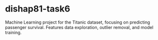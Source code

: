 # dishap81-task6
Machine Learning project for the Titanic dataset, focusing on predicting passenger survival. Features data exploration, outlier removal, and model training.
